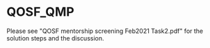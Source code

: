 # QOSF_QMP

Please see "QOSF mentorship screening Feb2021 Task2.pdf" for the solution steps and the discussion.
